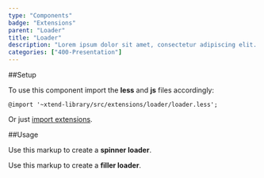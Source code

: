```yaml
---
type: "Components"
badge: "Extensions"
parent: "Loader"
title: "Loader"
description: "Lorem ipsum dolor sit amet, consectetur adipiscing elit. Nunc tempus laoreet leo sit amet iaculis."
categories: ["400-Presentation"]
---
```


##Setup

To use this component import the **less** and **js** files accordingly:

```less
@import '~xtend-library/src/extensions/loader/loader.less';
```

Or just [import extensions](/components/setup/#@TODO).

##Usage

Use this markup to create a **spinner loader**.

<script type="text/plain" class="language-markup">
  <div class="loader loader--spinner">
    <div class="spinner">
      <svg viewBox="0 0 250 250"><circle cx="120" cy="120" r="100" stroke-dasharray="628" stroke-dashoffset="628" pathLength="628"/></svg><svg viewBox="0 0 250 250" preserveAspectRatio="xMinYMin meet"><circle cx="120" cy="120" r="100" stroke-dasharray="628" stroke-dashoffset="628" pathLength="628"/></svg>
    </div>
  </div>
</script>

Use this markup to create a **filler loader**.

<script type="text/plain" class="language-markup">
  <span class="loader loader--x">
    <span class="filler">
      <span></span><span></span>
    </span>
  </span>
</script>

